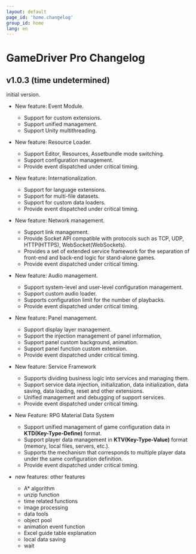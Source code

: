 ```yaml
---
layout: default
page_id: 'home.changelog'
group_id: home
lang: en
---
```

# GameDriver Pro Changelog

## v1.0.3 (time undetermined)
initial version.  

+ New feature: Event Module.
  + Support for custom extensions.
  + Support unified management.
  + Support Unity multithreading.

+ New feature: Resource Loader.
  + Support Editor, Resources, Assetbundle mode switching.
  + Support configuration management.
  + Provide event dispatched under critical timing.

+ New feature: Internationalization.
  + Support for language extensions.
  + Support for multi-file datasets.
  + Support for custom data loaders.
  + Provide event dispatched under critical timing.

+ New feature: Network management.
  + Support link management.
  + Provide Socket API compatible with protocols such as TCP, UDP, HTTP(HTTPS), WebSocket(WebSockets).
  + Provides a set of extended service framework for the separation of front-end and back-end logic for stand-alone games.
  + Provide event dispatched under critical timing.

+ New feature: Audio management.
  + Support system-level and user-level configuration management.
  + Support custom audio loader.
  + Supports configuration limit for the number of playbacks.
  + Provide event dispatched under critical timing.

+ New feature: Panel management.
  + Support display layer management.
  + Support the injection management of panel information,
  + Support panel custom background, animation.
  + Support panel function custom extension.
  + Provide event dispatched under critical timing.

+ New feature: Service Framework
  + Supports dividing business logic into services and managing them.
  + Support service data injection, initialization, data initialization, data saving, data loading, reset and other extensions.
  + Unified management and debugging of support services.
  + Provide event dispatched under critical timing.

+ New Feature: RPG Material Data System
  + Support unified management of game configuration data in **KTD(Key-Type-Define)** format.
  + Support player data management in **KTV(Key-Type-Value)** format (memory, local files, servers, etc.).
  + Supports the mechanism that corresponds to multiple player data under the same configuration definition.
  + Provide event dispatched under critical timing.

+ new features: other features
  + A\* algorithm
  + unzip function
  + time related functions
  + image processing
  + data tools
  + object pool
  + animation event function
  + Excel guide table explanation
  + local data saving
  + wait